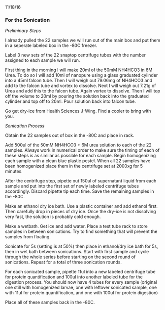 11/18/16

### For the Sonication

_Preliminary Steps_

I already pulled the 22 samples we will run out of the main box and put them in a seperate labeled box in the -80C freezer.

Label 3 new sets of the 22 snaptop centrifuge tubes with the number assigned to each sample we will run.

First thing in the morning I will make 20ml of the 50mM NH4HCO3 in 6M Urea. To do so I will add 10ml of nanopure using a glass graduated cylinder into a 45ml falcon tube. Then I will weigh out 79.06mg of NH4HCO3 and add to the falcon tube and vortex to dissolve. Next I will weigh out 7.21g of Urea and add this to the falcon tube. Again vortex to dissolve. Then I will top off the volume to 20ml by pouring the solution back into the graduated cylinder and top off to 20ml. Pour solution back into falcon tube.

Go get dry-ice from Health Sciences J-Wing. Find a cooler to bring with you.

_Sonication Process_

Obtain the 22 samples out of box in the -80C and place in rack.

Add 500ul of the 50mM NH4HCO3 + 6M urea solution to each of the 22 samples. Always work in numerical order to make sure the timing of each of these steps is as similar as possible for each sample. Begin homogenizing each sample with a clean blue plastic pestel. When all 22 samples have been homogenized place them in the centrifuge set at 2000xg for 5 minutes.

After the centrifuge step, pipette out 150ul of supernatant liquid from each sample and put into the first set of newly labeled centrifuge tubes accordingly. Discard pipette tip each time. Save the remaining samples in the -80C.

Make an ethanol dry ice bath. Use a plastic container and add ethanol first. Then carefully drop in pieces of dry ice. Once the dry-ice is not dissolving very fast, the solution is probably cold enough.

Make a wetbath. Get ice and add water. Place a test tube rack to store samples in between sonications. Try to find something that will prevent the samples from floating.

Sonicate for 5s (setting is at 50%) then place in ethanol/dry ice bath for 5s, then in wet bath between sonications. Start with first sample and cycle through the whole series before starting on the second round of sonications. Repeat for a total of three sonication rounds.

For each sonicated sample, pipette 11ul into a new labeled centrifuge tube for protein quantification and 100ul into another labeled tube for the digestion process. You should now have 4 tubes for every sample (original one still with homogenized larvae, one with leftover sonicated sample, one with 11ul for protein quantification, and one with 100ul for protein digestion)

Place all of these samples back in the -80C.
